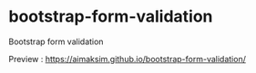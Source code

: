 # bootstrap-form-validation
Bootstrap form validation

Preview : https://aimaksim.github.io/bootstrap-form-validation/
